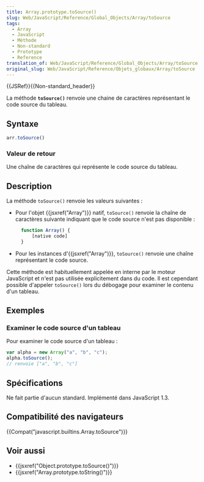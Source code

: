 ```yaml
---
title: Array.prototype.toSource()
slug: Web/JavaScript/Reference/Global_Objects/Array/toSource
tags:
  - Array
  - JavaScript
  - Méthode
  - Non-standard
  - Prototype
  - Reference
translation_of: Web/JavaScript/Reference/Global_Objects/Array/toSource
original_slug: Web/JavaScript/Reference/Objets_globaux/Array/toSource
---
```

{{JSRef}}{{Non-standard_header}}

La méthode **`toSource()`** renvoie une chaine de caractères représentant le code source du tableau.

## Syntaxe

```js
arr.toSource()
```

### Valeur de retour

Une chaîne de caractères qui représente le code source du tableau.

## Description

La méthode `toSource()` renvoie les valeurs suivantes&nbsp;:

- Pour l'objet {{jsxref("Array")}} natif, `toSource()` renvoie la chaîne de caractères suivante indiquant que le code source n'est pas disponible&nbsp;:

  ```js
    function Array() {
        [native code]
    }
    ```

- Pour les instances d'{{jsxref("Array")}}, `toSource()` renvoie une chaîne représentant le code source.

Cette méthode est habituellement appelée en interne par le moteur JavaScript et n'est pas utilisée explicitement dans du code. Il est cependant possible d'appeler `toSource()` lors du débogage pour examiner le contenu d'un tableau.

## Exemples

### Examiner le code source d'un tableau

Pour examiner le code source d'un tableau&nbsp;:

```js
var alpha = new Array("a", "b", "c");
alpha.toSource();
// renvoie ["a", "b", "c"]
```

## Spécifications

Ne fait partie d'aucun standard. Implémenté dans JavaScript 1.3.

## Compatibilité des navigateurs

{{Compat("javascript.builtins.Array.toSource")}}

## Voir aussi

- {{jsxref("Object.prototype.toSource()")}}
- {{jsxref("Array.prototype.toString()")}}
